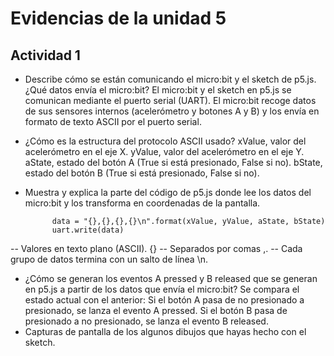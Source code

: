
# Evidencias de la unidad 5

## Actividad 1

- Describe cómo se están comunicando el micro:bit y el sketch de p5.js. ¿Qué datos envía el micro:bit?
El micro:bit y el sketch en p5.js se comunican mediante el puerto serial (UART). El micro:bit recoge datos de sus sensores internos (acelerómetro y botones A y B) y los envía en formato de texto ASCII por el puerto serial.
- ¿Cómo es la estructura del protocolo ASCII usado?
xValue, valor del acelerómetro en el eje X.
yValue, valor del acelerómetro en el eje Y.
aState, estado del botón A (True si está presionado, False si no).
bState, estado del botón B (True si está presionado, False si no).
- Muestra y explica la parte del código de p5.js donde lee los datos del micro:bit y los transforma en coordenadas de la pantalla.
  
            data = "{},{},{},{}\n".format(xValue, yValue, aState, bState)
            uart.write(data)

-- Valores en texto plano (ASCII). {}
-- Separados por comas ,.
-- Cada grupo de datos termina con un salto de línea \n.
- ¿Cómo se generan los eventos A pressed y B released que se generan en p5.js a partir de los datos que envía el micro:bit?
Se compara el estado actual con el anterior:
  Si el botón A pasa de no presionado a presionado, se lanza el evento A pressed.
  Si el botón B pasa de presionado a no presionado, se lanza el evento B released.
- Capturas de pantalla de los algunos dibujos que hayas hecho con el sketch.
